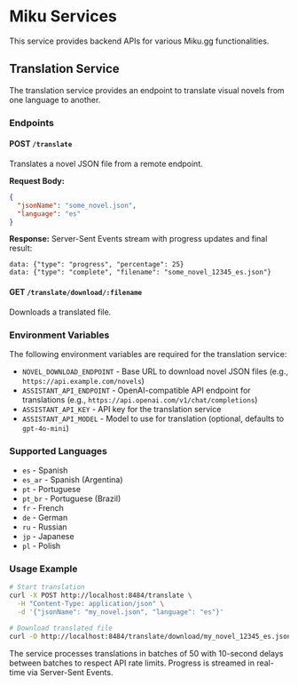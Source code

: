 # Miku Services

This service provides backend APIs for various Miku.gg functionalities.

## Translation Service

The translation service provides an endpoint to translate visual novels from one language to another.

### Endpoints

#### POST `/translate`

Translates a novel JSON file from a remote endpoint.

**Request Body:**

```json
{
  "jsonName": "some_novel.json",
  "language": "es"
}
```

**Response:**
Server-Sent Events stream with progress updates and final result:

```
data: {"type": "progress", "percentage": 25}
data: {"type": "complete", "filename": "some_novel_12345_es.json"}
```

#### GET `/translate/download/:filename`

Downloads a translated file.

### Environment Variables

The following environment variables are required for the translation service:

- `NOVEL_DOWNLOAD_ENDPOINT` - Base URL to download novel JSON files (e.g., `https://api.example.com/novels`)
- `ASSISTANT_API_ENDPOINT` - OpenAI-compatible API endpoint for translations (e.g., `https://api.openai.com/v1/chat/completions`)
- `ASSISTANT_API_KEY` - API key for the translation service
- `ASSISTANT_API_MODEL` - Model to use for translation (optional, defaults to `gpt-4o-mini`)

### Supported Languages

- `es` - Spanish
- `es_ar` - Spanish (Argentina)
- `pt` - Portuguese
- `pt_br` - Portuguese (Brazil)
- `fr` - French
- `de` - German
- `ru` - Russian
- `jp` - Japanese
- `pl` - Polish

### Usage Example

```bash
# Start translation
curl -X POST http://localhost:8484/translate \
  -H "Content-Type: application/json" \
  -d '{"jsonName": "my_novel.json", "language": "es"}'

# Download translated file
curl -O http://localhost:8484/translate/download/my_novel_12345_es.json
```

The service processes translations in batches of 50 with 10-second delays between batches to respect API rate limits. Progress is streamed in real-time via Server-Sent Events.
